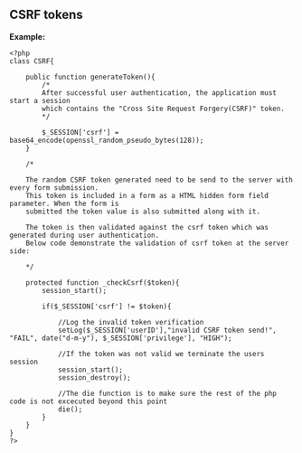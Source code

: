 CSRF tokens
-------

**Example:**


    <?php
	class CSRF{
	
		public function generateToken(){
            /*
            After successful user authentication, the application must start a session
			which contains the "Cross Site Request Forgery(CSRF)" token.
            */

            $_SESSION['csrf'] = base64_encode(openssl_random_pseudo_bytes(128));
		}
		
		/*

        The random CSRF token generated need to be send to the server with every form submission.
        This token is included in a form as a HTML hidden form field parameter. When the form is 
        submitted the token value is also submitted along with it. 
        
        The token is then validated against the csrf token which was generated during user authentication. 
        Below code demonstrate the validation of csrf token at the server side:

		*/

		protected function _checkCsrf($token){        
			session_start();                    
		
			if($_SESSION['csrf'] != $token){        
			
				//Log the invalid token verification
				setLog($_SESSION['userID'],"invalid CSRF token send!", "FAIL", date("d-m-y"), $_SESSION['privilege'], "HIGH");
			
				//If the token was not valid we terminate the users session
				session_start();
				session_destroy();                   
			
				//The die function is to make sure the rest of the php code is not excecuted beyond this point
				die();        
			}    
		}  
	}   
	?>


	
